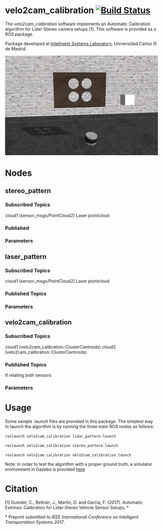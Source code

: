 # velo2cam_calibration [![Build Status](http://build.ros.org/job/Kdev__velo2cam_calibration__ubuntu_xenial_amd64/8/badge/icon)](http://build.ros.org/job/Kdev__velo2cam_calibration__ubuntu_xenial_amd64/8/)

The *velo2cam_calibration* software implements an Automatic Calibration algorithm for Lidar-Stereo camera setups [1]. This software is provided as a ROS package.

Package developed at [Intelligent Systems Laboratory](http://www.uc3m.es/islab), Universidad Carlos III de Madrid.

![gazebo screenshot](screenshots/velo2cam_calibration_setup.png)

# Nodes #
## stereo_pattern ##
### Subscribed Topics ###
cloud1 (sensor_msgs/PointCloud2)
   Laser pointcloud
### Published ###
### Parameters ###
## laser_pattern ##
### Subscribed Topics ###
cloud1 (sensor_msgs/PointCloud2)
   Laser pointcloud
### Published Topics ###
### Parameters ###
## velo2cam_calibration ##
### Subscribed Topics ###
cloud1 (velo2cam_calibration::ClusterCentroids)
cloud2 (velo2cam_calibration::ClusterCentroids)
### Published Topics ###
tf relating both sensors
### Parameters ###

# Usage #
Some sample .launch files are provided in this package. The simplest way to launch the algorithm is by running the three main ROS nodes as follows:

```roslaunch velo2cam_calibration lidar_pattern.launch```

```roslaunch velo2cam_calibration stereo_pattern.launch```

```roslaunch velo2cam_calibration velo2cam_calibration.launch```

Note: In order to test the algorithm with a proper ground truth, a simulator environment in Gazebo is provided [here](https://github.com/beltransen/velo2cam_gazebo)

# Citation #
[1] Guindel, C., Beltrán, J., Martín, D. and García, F. (2017). Automatic Extrinsic Calibration for Lidar-Stereo Vehicle Sensor Setups. \*

\* Preprint submitted to *IEEE International Conference on Intelligent Transportation Systems 2017*.
